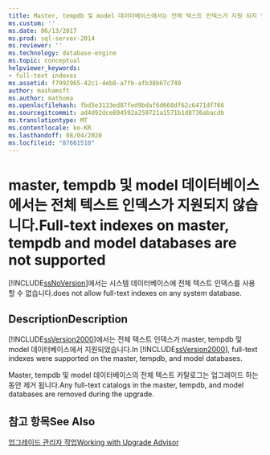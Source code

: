 ```yaml
---
title: Master, tempdb 및 model 데이터베이스에서는 전체 텍스트 인덱스가 지원 되지 않습니다. | Microsoft Docs
ms.custom: ''
ms.date: 06/13/2017
ms.prod: sql-server-2014
ms.reviewer: ''
ms.technology: database-engine
ms.topic: conceptual
helpviewer_keywords:
- full-text indexes
ms.assetid: f7992965-42c1-4eb8-a7fb-afb38b67c740
author: mashamsft
ms.author: mathoma
ms.openlocfilehash: fbd5e3133ed87fed9bdaf6d668df62c6471df766
ms.sourcegitcommit: ad4d92dce894592a259721a1571b1d8736abacdb
ms.translationtype: MT
ms.contentlocale: ko-KR
ms.lasthandoff: 08/04/2020
ms.locfileid: "87661510"
---
```

# <a name="full-text-indexes-on-master-tempdb-and-model-databases-are-not-supported"></a><span data-ttu-id="d78c9-102">master, tempdb 및 model 데이터베이스에서는 전체 텍스트 인덱스가 지원되지 않습니다.</span><span class="sxs-lookup"><span data-stu-id="d78c9-102">Full-text indexes on master, tempdb and model databases are not supported</span></span>
  [!INCLUDE[ssNoVersion](../../includes/ssnoversion-md.md)]<span data-ttu-id="d78c9-103">에서는 시스템 데이터베이스에 전체 텍스트 인덱스를 사용할 수 없습니다.</span><span class="sxs-lookup"><span data-stu-id="d78c9-103">does not allow full-text indexes on any system database.</span></span>  
  
## <a name="description"></a><span data-ttu-id="d78c9-104">Description</span><span class="sxs-lookup"><span data-stu-id="d78c9-104">Description</span></span>  
 <span data-ttu-id="d78c9-105">[!INCLUDE[ssVersion2000](../../includes/ssversion2000-md.md)]에서는 전체 텍스트 인덱스가 master, tempdb 및 model 데이터베이스에서 지원되었습니다.</span><span class="sxs-lookup"><span data-stu-id="d78c9-105">In [!INCLUDE[ssVersion2000](../../includes/ssversion2000-md.md)], full-text indexes were supported on the master, tempdb, and model databases.</span></span>  
  
 <span data-ttu-id="d78c9-106">Master, tempdb 및 model 데이터베이스의 전체 텍스트 카탈로그는 업그레이드 하는 동안 제거 됩니다.</span><span class="sxs-lookup"><span data-stu-id="d78c9-106">Any full-text catalogs in the master, tempdb, and model databases are removed during the upgrade.</span></span>  
  
## <a name="see-also"></a><span data-ttu-id="d78c9-107">참고 항목</span><span class="sxs-lookup"><span data-stu-id="d78c9-107">See Also</span></span>  
 [<span data-ttu-id="d78c9-108">업그레이드 관리자 작업</span><span class="sxs-lookup"><span data-stu-id="d78c9-108">Working with Upgrade Advisor</span></span>](../../../2014/sql-server/install/working-with-upgrade-advisor.md)  
  
  
